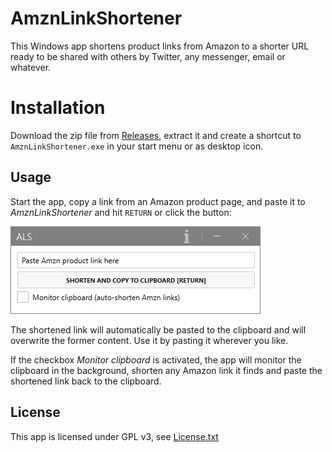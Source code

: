 ﻿# AmznLinkShortener

This Windows app shortens product links from Amazon to a shorter URL ready to be shared with others by 
Twitter, any messenger, email or whatever.

# Installation

Download the zip file from [Releases](https://github.com/elpatron68/AmznLinkShortener/releases/latest), 
extract it and create a shortcut to `AmznLinkShortener.exe` in your start menu or as desktop icon.

## Usage

Start the app, copy a link from an Amazon product page, and paste it to *AmznLinkShortener* and hit `RETURN` or click the button:

![Animated GIF showing usage](usage.gif)

The shortened link will automatically be pasted to the clipboard and will overwrite the former content. Use it by pasting it wherever you like.

If the checkbox *Monitor clipboard* is activated, the app will monitor the clipboard in the background, shorten any Amazon link it finds and paste the shortened link back to the clipboard.

## License

This app is licensed under GPL v3, see [License.txt](License.txt)